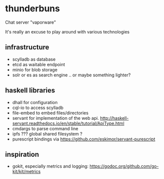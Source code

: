 # thunderbuns

Chat server "vaporware"

It's really an excuse to play around with various technologies

## infrastructure

* scylladb as database
* etcd as waitable endpoint
* minio for blob storage
* solr or es as search engine .. or maybe something lighter?

## haskell libraries

* dhall for configuration
* cql-io to access scylladb
* file-embed to embed files/directories
* servant for implementation of the web api.
  http://haskell-servant.readthedocs.io/en/stable/tutorial/ApiType.html
* cmdargs to parse command line
* ipfs ??? global shared filesystem ?
* purescript bindings via https://github.com/eskimor/servant-purescript


## inspiration

* gokit, especially metrics and logging: 
  https://godoc.org/github.com/go-kit/kit/metrics
